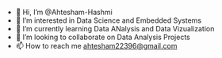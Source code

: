 - 👋 Hi, I’m @Ahtesham-Hashmi
- 👀 I’m interested in Data Science and Embedded Systems
- 🌱 I’m currently learning Data ANalysis and Data Vizualization 
- 💞️ I’m looking to collaborate on Data Analysis Projects
- 📫 How to reach me ahtesham22396@gmail.com

<!---
Ahtesham-Hashmi/Ahtesham-Hashmi is a ✨ special ✨ repository because its `README.md` (this file) appears on your GitHub profile.
You can click the Preview link to take a look at your changes.
--->
